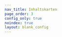 ```yaml
---
nav_title: Inhaltskarten
page_order: 3
config_only: true
noindex: true
layout: blank_config
---
```

